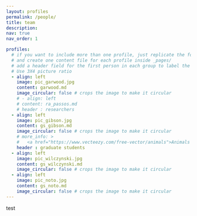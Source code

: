 ```yaml
---
layout: profiles
permalink: /people/
title: team
description: 
nav: true
nav_order: 1

profiles:
  # if you want to include more than one profile, just replicate the following block
  # and create one content file for each profile inside _pages/
  # add a header field for the first person in each group to label the sections - JCG
  # Use 3X4 picture ratio
  - align: left
    image: pic_garwood.jpg
    content: garwood.md
    image_circular: false # crops the image to make it circular
    # - align: left
    # content: ra_passos.md
    # header : researchers
  - align: left
    image: pic_gibson.jpg
    content: gs_gibson.md
    image_circular: false # crops the image to make it circular
    # more_info: >
    #   <a href="https://www.vecteezy.com/free-vector/animals">Animals Vectors by Vecteezy</a>
    header : graduate students
  - align: left
    image: pic_wilczynski.jpg
    content: gs_wilczynski.md
    image_circular: false # crops the image to make it circular
  - align: left
    image: pic_noto.jpg
    content: gs_noto.md
    image_circular: false # crops the image to make it circular
---
```


test
